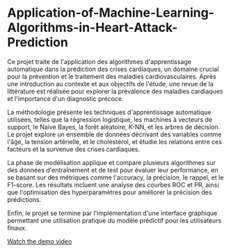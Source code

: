 # Application-of-Machine-Learning-Algorithms-in-Heart-Attack-Prediction

Ce projet traite de l'application des algorithmes d'apprentissage automatique dans la prédiction des crises cardiaques, un domaine crucial pour la prévention et le traitement des maladies cardiovasculaires. Après une introduction au contexte et aux objectifs de l'étude, une revue de la littérature est réalisée pour explorer la prévalence des maladies cardiaques et l'importance d'un diagnostic précoce.

La méthodologie présente les techniques d'apprentissage automatique utilisées, telles que la régression logistique, les machines à vecteurs de support, le Naive Bayes, la forêt aléatoire, K-NN, et les arbres de décision. Le projet explore un ensemble de données décrivant des variables comme l'âge, la tension artérielle, et le cholestérol, et étudie les relations entre ces facteurs et la survenue des crises cardiaques.

La phase de modélisation applique et compare plusieurs algorithmes sur des données d'entraînement et de test pour évaluer leur performance, en se basant sur des métriques comme l'accuracy, la précision, le rappel, et le F1-score. Les résultats incluent une analyse des courbes ROC et PR, ainsi que l'optimisation des hyperparamètres pour améliorer la précision des prédictions.

Enfin, le projet se termine par l'implémentation d'une interface graphique permettant une utilisation pratique du modèle prédictif pour les utilisateurs finaux.


[Watch the demo video](https://www.youtube.com/watch?v=example)
